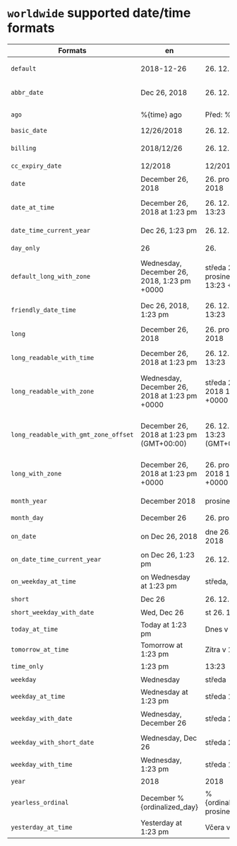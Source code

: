 <!--- Do not hand-edit this file. It is auto-generated by rake/cldr/locale_generator.rb -->
# `worldwide` supported date/time formats
|Formats|en|cs|da|de|es|fi|fr|it|ja|ko|hi|ms|nb|nl|pl|pt-BR|pt-PT|sv|th|tr|vi|zh-CN|zh-TW|
|---|---|---|---|---|---|---|---|---|---|---|---|---|---|---|---|---|---|---|---|---|---|---|---|
`default`|2018-12-26|26. 12. 2018|26.12.2018|26.12.2018|26/12/2018|26.12.2018|26/12/2018|26/12/2018|2018年12月26日|2018. 12. 26.|26/12/2018|26/12/2018|26.12.2018|26-12-2018|26.12.2018|26/12/2018|26/12/2018|2018-12-26|26/12/2018|26.12.2018|26/12/2018|2018年12月26日|2018年12月26日|
`abbr_date`|Dec 26, 2018|26. 12. 2018|26. dec. 2018|26. Dez 2018|26 dic 2018|26. joulu 2018|26 déc. 2018|26 dic 2018|2018年12月26日|2018년 12월 26일|26 दिस॰ 2018|26 Dis 2018|26. des 2018|26 dec. 2018|26 gru 2018|26 de dez. de 2018|26/12/2018|26 dec. 2018|26 ธ.ค. 2018|26 Ara 2018|26 Thg 12, 2018|2018年12月26日|2018年12月26日|
`ago`|%{time} ago|Před: %{time}|for %{time} siden|vor %{time}|hace %{time}|%{time} sitten|Il y a %{time}|%{time} fa|%{time}前|%{time} 전|%{time} पहले|%{time} ago|%{time} siden|%{time} geleden|%{time} temu|%{time} atrás|Há %{time}|%{time} sedan|%{time} ที่แล้ว|%{time} önce|%{time} trước|%{time}前|%{time}前|
`basic_date`|12/26/2018|26. 12. 2018|26.12.2018|26.12.2018|26/12/2018|26.12.2018|26/12/2018|26/12/2018|2018/12/26|2018. 12. 26.|26/12/2018|26/12/2018|26.12.2018|26-12-2018|26.12.2018|26/12/2018|26/12/2018|2018-12-26|26/12/2018|26.12.2018|26/12/2018|2018/12/26|2018/12/26|
`billing`|2018/12/26|26. 12. 2018|26.12.2018|2018/12/26|26/12/2018|26.12.2018|26/12/2018|26/12/2018|2018年12月26日|2018. 12. 26.|26/12/2018|26/12/2018|26.12.2018|26-12-2018|26.12.2018|26/12/2018|26/12/2018|2018-12-26|26/12/2018|26.12.2018|26/12/2018|2018年12月26日|2018年12月26日|
`cc_expiry_date`|12/2018|12/2018|12/2018|12/2018|12/2018|12/2018|12/2018|12/2018|12/2018|12/2018|12/2018|12/2018|12/2018|12/2018|12/2018|12/2018|12/2018|12/2018|12/2018|12/2018|12/2018|12/2018|12/2018|
`date`|December 26, 2018|26. prosinec 2018|26. december 2018|26. Dezember 2018|26 de diciembre de 2018|26. joulukuu 2018|26 décembre 2018|26 dicembre 2018|2018年12月26日|2018년 12월 26일|26 दिसंबर 2018|26 Disember 2018|26. desember 2018|26 december 2018|26 grudzień 2018|26 de dezembro de 2018|26 de dezembro de 2018|26 december 2018|26 ธันวาคม 2018|26 Aralık 2018|26 Tháng 12, 2018|2018年12月26日|2018年12月26日|
`date_at_time`|December 26, 2018 at 1:23 pm|26. 12. 2018 13:23|26. december 2018 kl. 13.23|26. Dezember 2018 um 13:23|26 diciembre 2018, 13:23|26. joulukuu 2018 klo 13.23|26 décembre 2018 à 13:23|26 dicembre 2018 13:23|2018年12月26日 13:23|2018년 12월 26일 오후 1:23|26 दिसंबर 2018 को 1:23 अपराह्न|26 Disember 2018 1:23 pm|26. desember 2018 kl. 13.23|26 december 2018 om 13:23|26 grudzień 2018 13:23|26 de dezembro de 2018 13:23|26/12/2018 às 13:23|26 december 2018 13.23|26 ธันวาคม 2018 13:23|26 Aralık 2018 13:23|13:23 26 Tháng 12, 2018|2018年12月26日 13:23|2018年12月26日 下午1:23|
`date_time_current_year`|Dec 26, 1:23 pm|26. 12. 13:23|26. dec. 13.23|26. Dez, 13:23|26 dic, 13:23|26. joulu 13.23|26 déc. 13:23|26 dic, 13:23|12月26日 13:23|12월 26일 오후 1:23|26 दिस॰, 1:23 अपराह्न|26 Dis, 1:23 pm|26. des, 13.23|26 dec. 13:23|26 gru, 13:23|26 de dez. 13:23|26/12, 13:23|26 dec. 13.23|26 ธ.ค. 13:23|26 Ara 13:23|13:23, 26 Thg 12|12月26日 13:23|12月26日 下午1:23|
`day_only`|26|26.|26.|26|26|26|26|26|26日|26일|26|26|26.|26|26|26|26|26|26|26|26|26日|26日|
`default_long_with_zone`|Wednesday, December 26, 2018, 1:23 pm +0000|středa 26. prosinec 2018 13:23 +0000|onsdag den 26. december 2018 13.23.45 +0000|Mittwoch, 26. Dezember 2018, 13:23 +0000|miércoles, 26 de diciembre de 2018, 13:23 +0000|keskiviikkona 26. joulukuu 2018 klo 13.23.45 +0000|mercredi 26 décembre 2018, 13:23 +0000|mercoledì 26 dicembre 2018, 13:23 +0000|2018年12月26日水曜日 13:23 +0000|2018년 12월 26일 수요일 오후 1시 23분 45초 +0000|बुधवार, 26 दिसंबर 2018, 1:23 अपराह्न +0000|Rabu, 26 Disember 2018, 1:23 pm +0000|onsdag 26. desember 2018, 13.23.45 +0000|woensdag 26 december 2018 13:23 +0000|środa, 26 grudzień 2018, 13:23 +0000|quarta-feira, 26 de dezembro de 2018 13:23 +0000|quarta-feira, 26 de dezembro de 2018, 13:23 +0000|onsdag 26 december 2018 13.23.45 +0000|วันพุธที่ 26 ธันวาคม 2018 13 นาฬิกา 23 นาที 45 วินาที +0000|26 Aralık 2018 Çarşamba 13:23 +0000|13:23 +0000, Thứ Tư, 26 Tháng 12, 2018|2018年12月26日星期三 +0000 13:23|2018年12月26日 星期三 下午1:23 [+0000]|
`friendly_date_time`|Dec 26, 2018, 1:23 pm|26. 12. 2018 13:23|26. dec. 2018 13.23|26. Dez 2018, 13:23|26 dic 2018, 13:23|26. joulu 2018 klo 13.23|26 déc. 2018, 13:23|26 dic 2018, 13:23|2018年12月26日 13:23|2018년 12월 26일 오후 1:23|26 दिस॰ 2018, 1:23 अपराह्न|26 Dis 2018, 1:23 pm|26. des 2018, 13.23|26 dec. 2018 13:23|26 gru 2018, 13:23|26 de dez. de 2018 13:23|26/12/2018, 13:23|26 dec. 2018 13.23|26 ธ.ค. 2018 13:23|26 Ara 2018 13:23|13:23, 26 Thg 12, 2018|2018年12月26日 13:23|2018年12月26日 下午1:23|
`long`|December 26, 2018|26. prosinec 2018|26. december 2018|26. Dezember 2018|26 de diciembre de 2018|26. joulukuu 2018|26 décembre 2018|26 dicembre 2018|2018年12月26日|2018년 12월 26일|26 दिसंबर 2018|26 Disember 2018|26. desember 2018|26 december 2018|26 grudzień 2018|26 de dezembro de 2018|26 de dezembro de 2018|26 december 2018|26 ธันวาคม 2018|26 Aralık 2018|26 Tháng 12, 2018|2018年12月26日|2018年12月26日|
`long_readable_with_time`|December 26, 2018 at 1:23 pm|26. 12. 2018 13:23|26. december 2018 kl. 13.23|26. Dezember 2018 um 13:23|26 diciembre 2018, 13:23|26. joulukuu 2018 klo 13.23|26 décembre 2018 à 13:23|26 dicembre 2018 13:23|2018年12月26日 13:23|2018년 12월 26일 오후 1:23|26 दिसंबर 2018 को 1:23 अपराह्न|26 Disember 2018 1:23 pm|26. desember 2018 kl. 13.23|26 december 2018 om 13:23|26 grudzień 2018 13:23|26 de dezembro de 2018 13:23|26/12/2018 às 13:23|26 december 2018 13.23|26 ธันวาคม 2018 13:23|26 Aralık 2018 13:23|13:23 26 Tháng 12, 2018|2018年12月26日 13:23|2018年12月26日 下午1:23|
`long_readable_with_zone`|Wednesday, December 26, 2018 at 1:23 pm +0000|středa 26. 12. 2018 13:23 +0000|onsdag 26. december 2018 kl. 13.23.45 +0000|Mittwoch, 26. Dezember 2018 um 13:23 +0000|miércoles, 26 diciembre 2018, 13:23 +0000|keskiviikkona 26. joulukuu 2018 klo 13.23.45 +0000|mercredi 26 décembre 2018 à 13:23 +0000|mercoledì 26 dicembre 2018 13:23 +0000|2018年12月26日(水曜日) 13:23 +0000|2018년 12월 26일 (수요일) 오후 1시 23분 45초 +0000|बुधवार, 26 दिसंबर 2018 को 1:23 अपराह्न +0000|Rabu, 26 Disember 2018 1:23 pm +0000|onsdag 26. desember 2018 kl. 13.23.45 +0000|woensdag 26 december 2018 om 13:23 +0000|środa, 26 grudzień 2018 13:23 +0000|quarta-feira, 26 de dezembro de 2018 13:23 +0000|quarta-feira, 26/12/2018 às 13:23 +0000|onsdag 26 december 2018 13.23.45 +0000|วันพุธ 26 ธันวาคม 2018 13 นาฬิกา 23 นาที 45 วินาที +0000|26 Aralık 2018 Çarşamba 13:23 +0000|13:23 +0000 Thứ Tư, 26 Tháng 12, 2018|2018年12月26日星期三 +0000 13:23|2018年12月26日 星期三 下午1:23 [+0000]|
`long_readable_with_gmt_zone_offset`|December 26, 2018 at 1:23 pm (GMT+00:00)|26. 12. 2018 13:23 (GMT+00:00)|26. december 2018 kl. 13.23.45 (GMT+00:00)|26. Dezember 2018 um 13:23 (GMT+00:00)|26 diciembre 2018, 13:23 (GMT+00:00)|26. joulukuu 2018 klo 13.23.45 (GMT+00:00)|26 décembre 2018 à 13:23 (GMT+00:00)|26 dicembre 2018 13:23 (GMT+00:00)|2018年12月26日 13:23 (GMT+00:00)|2018년 12월 26일 오후 1시 23분 45초 (GMT+00:00)|26 दिसंबर 2018 को 1:23 अपराह्न (GMT+00:00)|26 Disember 2018 1:23 pm (GMT+00:00)|26. desember 2018 kl. 13.23.45 (GMT+00:00)|26 december 2018 om 13:23 (GMT+00:00)|26 grudzień 2018 13:23 (GMT+00:00)|26 de dezembro de 2018 13:23 (GMT+00:00)|26/12/2018 às 13:23 (GMT+00:00)|26 december 2018 13.23.45 (GMT+00:00)|26 ธันวาคม 2018 13 นาฬิกา 23 นาที 45 วินาที (GMT+00:00)|26 Aralık 2018 13:23 (GMT+00:00)|13:23 (GMT+00:00) 26 Tháng 12, 2018|2018年12月26日 (GMT+00:00) 13:23|2018年12月26日 下午1:23 [(GMT+00:00)]|
`long_with_zone`|December 26, 2018 at 1:23 pm +0000|26. prosinec 2018 13:23 +0000|26. december 2018 kl. 13.23.45 +0000|26. Dezember 2018 um 13:23 +0000|26 de diciembre de 2018, 13:23 +0000|26. joulukuu 2018 klo 13.23.45 +0000|26 décembre 2018 à 13:23 +0000|26 dicembre 2018 13:23 +0000|2018年12月26日 13:23 +0000|2018년 12월 26일 오후 1시 23분 45초 +0000|26 दिसंबर 2018 को 1:23 अपराह्न +0000|26 Disember 2018 1:23 pm +0000|26. desember 2018 kl. 13.23.45 +0000|26 december 2018 om 13:23 +0000|26 grudzień 2018 13:23 +0000|26 de dezembro de 2018 13:23 +0000|26 de dezembro de 2018 às 13:23 +0000|26 december 2018 13.23.45 +0000|26 ธันวาคม 2018 13 นาฬิกา 23 นาที 45 วินาที +0000|26 Aralık 2018 13:23 +0000|13:23 +0000 26 Tháng 12, 2018|2018年12月26日 +0000 13:23|2018年12月26日 下午1:23 [+0000]|
`month_year`|December 2018|prosinec 2018|december 2018|Dezember 2018|diciembre de 2018|joulukuu 2018|décembre 2018|dicembre 2018|2018年12月|2018년 12월|दिसंबर 2018|Disember 2018|desember 2018|december 2018|grudzień 2018|dezembro de 2018|dezembro de 2018|december 2018|ธันวาคม 2018|Aralık 2018|Tháng 12 năm 2018|2018年12月|2018年12月|
`month_day`|December 26|26. prosinec|26. december|26. Dezember|26 de diciembre|26. joulukuu|26 décembre|26 dicembre|12月26日|12월 26일|26 दिसंबर|26 Disember|26. desember|26 december|26 grudzień|26 de dezembro|26 de dezembro|26 december|26 ธันวาคม|26 Aralık|26 Tháng 12|12月26日|12月26日|
`on_date`|on Dec 26, 2018|dne 26. 12. 2018|den 26. dec. 2018|am 26. Dez 2018|el 26 dic 2018|26. joulu 2018|le 26 déc. 2018|26 dic 2018|2018年12月26日で|2018년 12월 26일|26 दिस॰ 2018 पर|26 Dis 2018|på 26. des 2018|op 26 dec. 2018|dnia 26 gru 2018|em 26 de dez. de 2018|em 26/12/2018|den 26 dec. 2018|บน 26 ธ.ค. 2018|26 Ara 2018 tarihinde|vào 26 Thg 12, 2018|在 2018年12月26日 上|在 2018年12月26日 上|
`on_date_time_current_year`|on Dec 26, 1:23 pm|26. 12., 13:23|den 26. dec., 13.23|am 26. Dez um 13:23|el 26 dic, a las 13:23|26. joulu, 13.23|le 26 déc. à 13:23|26 dic, 13:23|12月26日の13:23|12월 26일, 오후 1:23|26 दिस॰, 1:23 अपराह्न पर|1:23 pm 26 Dis|på 26. des, 13.23|op 26 dec., 13:23|26 gru, 13:23|em 26 de dez., 13:23|em 26/12, à(s) 13:23|den 26 dec., 13.23|ใน 26 ธ.ค. เวลา 13:23|26 Ara günü, 13:23|vào 26 Thg 12, 13:23|于 12月26日 13:23|於 12月26日下午1:23|
`on_weekday_at_time`|on Wednesday at 1:23 pm|středa, 13:23|onsdag klokken 13.23|am Mittwoch um 13:23|el miércoles a las 13:23|keskiviikkona kello 13.23|le mercredi à 13:23|mercoledì alle 13:23|13:23、水曜日|수요일 / 오후 1:23|बुधवार को 1:23 अपराह्न बजे|1:23 pm Rabu|onsdag kl. 13.23|op woensdag om 13:23|środa o 13:23|em quarta-feira às 13:23|na(o) quarta-feira à(s) 13:23|på onsdag kl. 13.23|ใน วันพุธ เวลา 13:23|Çarşamba günü, saat 13:23|vào Thứ Tư lúc 13:23|在 星期三 13:23|於 星期三下午1:23|
`short`|Dec 26|26. 12.|26. dec.|26. Dez|26 dic|26. joulu|26 déc.|26 dic|12月26日|12월 26일|26 दिस॰|26 Dis|26. des|26 dec.|26 gru|26 de dez.|26/12|26 dec.|26 ธ.ค.|26 Ara|26 Thg 12|12月26日|12月26日|
`short_weekday_with_date`|Wed, Dec 26|st 26. 12.|ons. 26. dec.|Mi., 26. Dez|mié, 26 dic|ke 26. joulu|mer. 26 déc.|mer 26 dic|12月26日(水)|12월 26일 (수)|बुध, 26 दिस॰|Rab, 26 Dis|ons. 26. des|wo 26 dec.|śr., 26 gru|qua., 26 de dez.|quarta, 26/12|ons 26 dec.|พ. 26 ธ.ค.|26 Aralık Çar|Th 4, 26 Thg 12|12月26日周三|12月26日 週三|
`today_at_time`|Today at 1:23 pm|Dnes v 13:23|I dag kl. 13.23|Heute um 13:23|Hoy a las 13:23|tänään klo 13.23|Aujourd'hui à 13:23|Oggi alle 13:23|今日の13:23|오늘: 오후 1:23|आज 1:23 अपराह्न बजे|1:23 pm hari ini|I dag kl. 13.23|Vandaag om 13:23|Dzisiaj o 13:23|Hoje às 13:23|Hoje à(s) 13:23|I dag kl. 13.23|วันนี้ในวันที่ 13:23|Bugün 13:23|Hôm nay lúc 13:23|今天 13:23|今日 下午1:23|
`tomorrow_at_time`|Tomorrow at 1:23 pm|Zítra v 13:23|I morgen kl. 13.23|Morgen um 13:23|Mañana a las 13:23|Huomenna kello 13.23|Demain à 13:23|Domani alle 13:23|明日の13:23|내일 오후 1:23|1:23 अपराह्न कल|1:23 pm esok|I morgen kl. 13.23|Morgen om 13:23|Jutro o 13:23|Amanhã à(s) 13:23|Amanhã à(s) 13:23|I morgon kl. 13.23|พรุ่งนี้เวลา 13:23|Yarın şu saatte: 13:23|Ngày mai lúc 13:23|明天 13:23|明天 下午1:23|
`time_only`|1:23 pm|13:23|13.23|13:23|13:23|13.23|13:23|13:23|13:23|오후 1:23|1:23 अपराह्न|1:23 pm|13.23|13:23|13:23|13:23|13:23|13.23|13:23|13:23|13:23|13:23|下午1:23|
`weekday`|Wednesday|středa|onsdag|Mittwoch|miércoles|keskiviikkona|mercredi|mercoledì|水曜日|수요일|बुधवार|Rabu|onsdag|woensdag|środa|quarta-feira|quarta-feira|onsdag|วันพุธ|Çarşamba|Thứ Tư|星期三|星期三|
`weekday_at_time`|Wednesday at 1:23 pm|středa 13:23|onsdag kl. 13.23|Mittwoch um 13:23|miércoles, 13:23|keskiviikkona klo 13.23|mercredi à 13:23|mercoledì 13:23|水曜日 13:23|수요일 오후 1:23|बुधवार को 1:23 अपराह्न|Rabu 1:23 pm|onsdag kl. 13.23|woensdag om 13:23|środa 13:23|quarta-feira 13:23|quarta-feira às 13:23|onsdag 13.23|วันพุธ 13:23|Çarşamba 13:23|13:23 Thứ Tư|星期三 13:23|星期三 下午1:23|
`weekday_with_date`|Wednesday, December 26|středa 26. 12.|onsdag 26. december|Mittwoch, 26. Dezember|miércoles, 26 diciembre|ke 26. joulukuu|mercredi 26 décembre|mercoledì 26 dicembre|12月26日(水曜日)|12월 26일 (수요일)|बुधवार, 26 दिसंबर|Rabu, 26 Disember|onsdag 26. desember|woensdag 26 december|środa, 26 grudzień|quarta-feira, 26 de dezembro|quarta-feira, 26/12|onsdag 26 december|วันพุธ 26 ธันวาคม|26 Aralık Çarşamba|Thứ Tư, 26 Tháng 12|12月26日星期三|12月26日 星期三|
`weekday_with_short_date`|Wednesday, Dec 26|středa 26. 12.|onsdag 26. dec.|Mittwoch, 26. Dez|miércoles, 26 dic|ke 26. joulu|mercredi 26 déc.|mercoledì 26 dic|12月26日(水曜日)|12월 26일 (수요일)|बुधवार, 26 दिस॰|Rabu, 26 Dis|onsdag 26. des|woensdag 26 dec.|środa, 26 gru|quarta-feira, 26 de dez.|quarta-feira, 26/12|onsdag 26 dec.|วันพุธ 26 ธ.ค.|26 Aralık Çarşamba|Thứ Tư, 26 Thg 12|12月26日星期三|12月26日 星期三|
`weekday_with_time`|Wednesday, 1:23 pm|středa 13:23|onsdag 13.23|Mittwoch, 13:23|miércoles, 13:23|keskiviikkona klo 13.23|mercredi, 13:23|mercoledì, 13:23|水曜日 13:23|수요일 오후 1:23|बुधवार, 1:23 अपराह्न|Rabu, 1:23 pm|onsdag, 13.23|woensdag 13:23|środa, 13:23|quarta-feira 13:23|quarta-feira, 13:23|onsdag 13.23|วันพุธ 13:23|Çarşamba 13:23|13:23, Thứ Tư|星期三 13:23|星期三 下午1:23|
`year`|2018|2018|2018|2018|2018|2018|2018|2018|2018年|2018년|2018|2018|2018|2018|2018|2018|2018|2018|2018|2018|2018|2018年|2018年|
`yearless_ordinal`|December %{ordinalized_day}|%{ordinalized_day} prosinec|%{ordinalized_day} december|%{ordinalized_day} Dezember|%{ordinalized_day} diciembre|%{ordinalized_day} joulukuu|%{ordinalized_day} décembre|%{ordinalized_day} dicembre|12月%{ordinalized_day}|12월 %{ordinalized_day}|%{ordinalized_day} दिसंबर|%{ordinalized_day} Disember|%{ordinalized_day} desember|%{ordinalized_day} december|%{ordinalized_day} grudzień|%{ordinalized_day} dezembro|%{ordinalized_day} dezembro|%{ordinalized_day} december|%{ordinalized_day} ธันวาคม|%{ordinalized_day} Aralık|%{ordinalized_day} Tháng 12|十二月%{ordinalized_day}|12月%{ordinalized_day}|
`yesterday_at_time`|Yesterday at 1:23 pm|Včera v 13:23|I går kl. 13.23|Gestern um 13:23|Ayer a las 13:23|Eilen klo 13.23|Hier à 13:23|Ieri alle 13:23|昨日の13:23|어제 오후 1:23|कल 1:23 अपराह्न पर|1:23 pm semalam|I går kl. 13.23|Gisteren om 13:23|Wczoraj o 13:23|Ontem às 13:23|Ontem à(s) 13:23|I går kl. 13.23|เมื่อวานเวลา 13:23|Dün 13:23|Hôm qua lúc 13:23|昨天 13:23|昨天 下午1:23|
